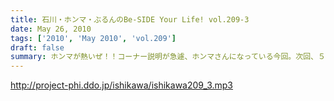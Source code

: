 ```yaml
---
title: 石川・ホンマ・ぶるんのBe-SIDE Your Life! vol.209-3
date: May 26, 2010
tags: ['2010', 'May 2010', 'vol.209']
draft: false
summary: ホンマが熱いぜ！！コーナー説明が急遽、ホンマさんになっている今回。次回、５年目に突入のビーサイ。１０年目を目指せ！？NAMAE
---
```


http://project-phi.ddo.jp/ishikawa/ishikawa209_3.mp3